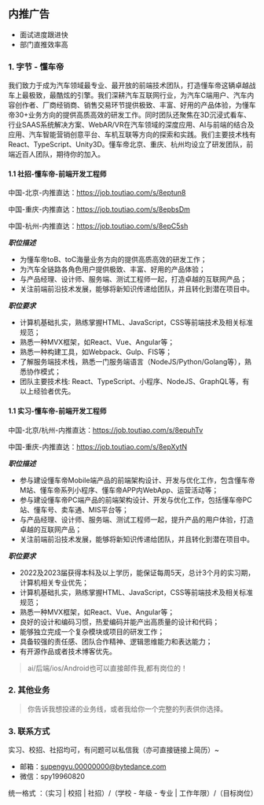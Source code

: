 ## 内推广告

- 面试进度跟进快
- 部门直推效率高

### 1. 字节 - 懂车帝

我们致力于成为汽车领域最专业、最开放的前端技术团队，打造懂车帝这辆卓越战车上最极致，最酷炫的引擎。我们深耕汽车互联网行业，为汽车C端用户、汽车内容创作者、厂商经销商、销售交易环节提供极致、丰富、好用的产品体验，为懂车帝30+业务方向的提供高质高效的研发工作。同时团队还聚焦在3D沉浸式看车、行业SAAS系统解决方案、WebAR/VR在汽车领域的深度应用、AI与前端的结合及应用、汽车智能营销创意平台、车机互联等方向的探索和实践。我们主要技术栈有React、TypeScript、Unity3D。懂车帝北京、重庆、杭州均设立了研发团队，前端近百人团队，期待你的加入。

#### 1.1 社招-懂车帝-前端开发工程师

中国-北京-内推直达：https://job.toutiao.com/s/8eptun8

中国-重庆-内推直达：https://job.toutiao.com/s/8epbsDm

中国-杭州-内推直达：https://job.toutiao.com/s/8epC5sh

***职位描述***
- 为懂车帝toB、toC海量业务方向的提供高质高效的研发工作；
- 为汽车全链路各角色用户提供极致、丰富、好用的产品体验；
- 与产品经理、设计师、服务端、测试工程师一起，打造卓越的互联网产品；
- 关注前端前沿技术发展，能够将新知识传递给团队，并且转化到潜在项目中。

***职位要求***
- 计算机基础扎实，熟练掌握HTML、JavaScript，CSS等前端技术及相关标准规范；
- 熟悉一种MVX框架，如React、Vue、Angular等；
- 熟悉一种构建工具，如Webpack、Gulp、FIS等；
- 了解服务端技术栈，熟悉一门服务端语言（NodeJS/Python/Golang等），熟悉协作模式；
- 团队主要技术栈: React、TypeScript、小程序、NodeJS、GraphQL等，有以上经验者优先。


#### 1.1 实习-懂车帝-前端开发工程师

中国-北京/杭州-内推直达：https://job.toutiao.com/s/8epuhTv

中国-重庆-内推直达：https://job.toutiao.com/s/8epXytN

***职位描述***
-   参与建设懂车帝Mobile端产品的前端架构设计、开发与优化工作，包含懂车帝M站、懂车帝系列小程序、懂车帝APP内WebApp、运营活动等；
-   参与建设懂车帝PC端产品的前端架构设计、开发与优化工作，包括懂车帝PC站、懂车号、卖车通、MIS平台等；
-   与产品经理、设计师、服务端、测试工程师一起，提升产品的用户体验，打造卓越的互联网产品；
-   关注前端前沿技术发展，能够将新知识传递给团队，并且转化到潜在项目中。

***职位要求***
-   2022及2023届获得本科及以上学历，能保证每周5天，总计3个月的实习期，计算机相关专业优先；
-   计算机基础扎实，熟练掌握HTML、JavaScript，CSS等前端技术及相关标准规范；
-   熟悉一种MVX框架，如React、Vue、Angular等；
-   良好的设计和编码习惯，热爱编码并能产出高质量的设计和代码；
-   能够独立完成一个复杂模块或项目的研发工作；
-   具备较强的责任感、团队合作精神、逻辑思维能力和表达能力；
-   有开源作品或者技术博客优先。

> ai/后端/ios/Android也可以直接邮件我,都有岗位的！

### 2. 其他业务

> 你告诉我想投递的业务线，或者我给你一个完整的列表供你选择。

### 3. 联系方式
实习、校招、社招均可，有问题可以私信我（亦可直接链接上简历）~

- 邮箱：supengyu.00000000@bytedance.com
- 微信：spy19960820

统一格式 ：（实习 | 校招 | 社招）/（学校 - 年级 - 专业 | 工作年限）/（目标岗位）


